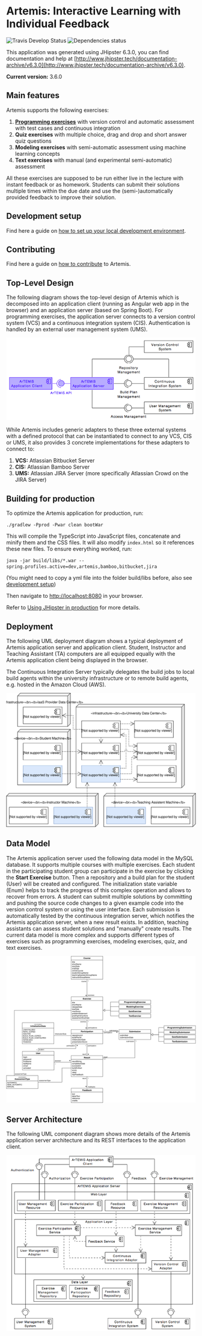 # Artemis: Interactive Learning with Individual Feedback 

![Travis Develop Status](https://img.shields.io/travis/com/ls1intum/Artemis/develop.svg?style=flat-square)
![Dependencies status](https://img.shields.io/david/dev/ls1intum/Artemis.svg?style=flat-square)

This application was generated using JHipster 6.3.0, you can find documentation and help at [http://www.jhipster.tech/documentation-archive/v6.3.0](http://www.jhipster.tech/documentation-archive/v6.3.0).

**Current version:** 3.6.0

## Main features
Artemis supports the following exercises:
1. **[Programming exercises](/doc/exerciseTypes/programmingExercise/PROGRAMMING_EXERCISE.md)** with version control and automatic assessment with test cases and continuous integration
2. **Quiz exercises** with multiple choice, drag and drop and short answer quiz questions 
3. **Modeling exercises** with semi-automatic assessment using machine learning concepts
4. **Text exercises** with manual (and experimental semi-automatic) assessment

All these exercises are supposed to be run either live in the lecture with instant feedback or as homework. Students can submit their solutions multiple times within the due date and use the (semi-)automatically provided feedback to improve their solution.

## Development setup

Find here a guide on [how to set up your local development environment](/doc/setup/SETUP.md).

## Contributing 

Find here a guide on [how to contribute](/CONTRIBUTING.md) to Artemis.

## Top-Level Design

The following diagram shows the top-level design of Artemis which is decomposed into an application client (running as Angular web app in the browser) and an application server (based on Spring Boot). For programming exercises, the application server connects to a version control system (VCS) and a continuous integration system (CIS). Authentication is handled by an external user management system (UMS).

![Top-Level Design](doc/TopLevelDesign.png "Top-Level Design")

While Artemis includes generic adapters to these three external systems with a defined protocol that can be instantiated to connect to any VCS, CIS or UMS, it also provides 3 concrete implementations for these adapters to connect to:

1. **VCS:** Atlassian Bitbucket Server
2. **CIS:** Atlassian Bamboo Server
3. **UMS:** Atlassian JIRA Server (more specifically Atlassian Crowd on the JIRA Server)

## Building for production

To optimize the Artemis application for production, run:

```
./gradlew -Pprod -Pwar clean bootWar
```

This will compile the TypeScript into JavaScript files, concatenate and minify them and the CSS files. It will also modify `index.html` so it references these new files. To ensure everything worked, run:

```
java -jar build/libs/*.war --spring.profiles.active=dev,artemis,bamboo,bitbucket,jira
```

(You might need to copy a yml file into the folder build/libs before, also see [development setup](/doc/setup/SETUP.md))

Then navigate to [http://localhost:8080](http://localhost:8080) in your browser.

Refer to [Using JHipster in production](http://www.jhipster.tech/production) for more details.

## Deployment

The following UML deployment diagram shows a typical deployment of Artemis application server and application client. Student, Instructor and Teaching Assistant (TA) computers are all equipped equally with the Artemis application client being displayed in the browser.

The Continuous Integration Server typically delegates the build jobs to local build agents within the university infrastructure or to remote build agents, e.g. hosted in the Amazon Cloud (AWS).

![Deployment Overview](doc/DeploymentOverview.svg "Deployment Overview")


## Data Model

The Artemis application server used the following data model in the MySQL database.  It supports multiple courses with multiple exercises. Each student in the participating student group can participate in the exercise by clicking the **Start Exercise** button. Then a repository and a build plan for the student (User) will be created and configured. The initialization state variable (Enum) helps to track the progress of this complex operation and allows to recover from errors. A student can submit multiple solutions by committing and pushing the source code changes to a given example code into the version control system or using the user interface. Each submission is automatically tested by the continuous integration server, which notifies the Artemis application server, when a new result exists. In addition, teaching assistants can assess student solutions and "manually" create results.
The current data model is more complex and supports different types of exercises such as programming exercises, modeling exercises, quiz, and text exercises.

![Data Model](doc/DataModel.svg "Data Model")


## Server Architecture

The following UML component diagram shows more details of the Artemis application server architecture and its REST interfaces to the application client.

![Server Architecture](doc/ServerArchitecture.png "Server Architecture")

